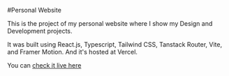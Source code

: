 #Personal Website

This is the project of my personal website where I show my Design and Development projects.

It was built using React.js, Typescript, Tailwind CSS, Tanstack Router, Vite, and Framer Motion. And it's hosted at Vercel.

You can [check it live here](https://isabelvieira.me)
